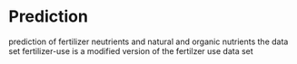 # Prediction
prediction of fertilizer neutrients and natural and organic nutrients 
the data set fertilizer-use is a modified version of the fertilzer use data set
